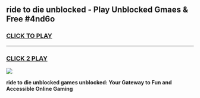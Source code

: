 
## ride to die unblocked - Play Unblocked Gmaes & Free #4nd6o
<h3>
<a href="https://news.freeplayer.one?title=ride_to_die_unblocked&ref=26F">CLICK TO PLAY</a></h3>
<hr>

<h3>
<a href="https://news.freeplayer.one?title=ride_to_die_unblocked&ref=26F">CLICK 2 PLAY</a>
  
</h3>

<a href="https://news.freeplayer.one?title=ride_to_die_unblocked&ref=26F/"><img src="https://clearcache.store/games.png"></a>


**ride to die unblocked games unblocked: Your Gateway to Fun and Accessible Online Gaming**
